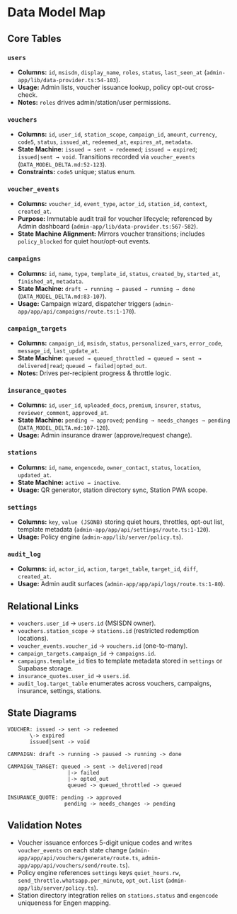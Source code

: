 # Data Model Map

## Core Tables

### `users`

- **Columns:** `id`, `msisdn`, `display_name`, `roles`, `status`, `last_seen_at`
  (`admin-app/lib/data-provider.ts:54-103`).
- **Usage:** Admin lists, voucher issuance lookup, policy opt-out cross-check.
- **Notes:** `roles` drives admin/station/user permissions.

### `vouchers`

- **Columns:** `id`, `user_id`, `station_scope`, `campaign_id`, `amount`,
  `currency`, `code5`, `status`, `issued_at`, `redeemed_at`, `expires_at`,
  `metadata`.
- **State Machine:** `issued → sent → redeemed`; `issued → expired`;
  `issued|sent → void`. Transitions recorded via `voucher_events`
  (`DATA_MODEL_DELTA.md:52-123`).
- **Constraints:** `code5` unique; status enum.

### `voucher_events`

- **Columns:** `voucher_id`, `event_type`, `actor_id`, `station_id`, `context`,
  `created_at`.
- **Purpose:** Immutable audit trail for voucher lifecycle; referenced by Admin
  dashboard (`admin-app/lib/data-provider.ts:567-582`).
- **State Machine Alignment:** Mirrors voucher transitions; includes
  `policy_blocked` for quiet hour/opt-out events.

### `campaigns`

- **Columns:** `id`, `name`, `type`, `template_id`, `status`, `created_by`,
  `started_at`, `finished_at`, `metadata`.
- **State Machine:** `draft → running → paused → running → done`
  (`DATA_MODEL_DELTA.md:83-107`).
- **Usage:** Campaign wizard, dispatcher triggers
  (`admin-app/app/api/campaigns/route.ts:1-170`).

### `campaign_targets`

- **Columns:** `campaign_id`, `msisdn`, `status`, `personalized_vars`,
  `error_code`, `message_id`, `last_update_at`.
- **State Machine:**
  `queued → queued_throttled → queued → sent → delivered|read`;
  `queued → failed|opted_out`.
- **Notes:** Drives per-recipient progress & throttle logic.

### `insurance_quotes`

- **Columns:** `id`, `user_id`, `uploaded_docs`, `premium`, `insurer`, `status`,
  `reviewer_comment`, `approved_at`.
- **State Machine:** `pending → approved`; `pending → needs_changes → pending`
  (`DATA_MODEL_DELTA.md:107-120`).
- **Usage:** Admin insurance drawer (approve/request change).

### `stations`

- **Columns:** `id`, `name`, `engencode`, `owner_contact`, `status`, `location`,
  `updated_at`.
- **State Machine:** `active ↔ inactive`.
- **Usage:** QR generator, station directory sync, Station PWA scope.

### `settings`

- **Columns:** `key`, `value (JSONB)` storing quiet hours, throttles, opt-out
  list, template metadata (`admin-app/app/api/settings/route.ts:1-120`).
- **Usage:** Policy engine (`admin-app/lib/server/policy.ts`).

### `audit_log`

- **Columns:** `id`, `actor_id`, `action`, `target_table`, `target_id`, `diff`,
  `created_at`.
- **Usage:** Admin audit surfaces (`admin-app/app/api/logs/route.ts:1-80`).

## Relational Links

- `vouchers.user_id` → `users.id` (MSISDN owner).
- `vouchers.station_scope` → `stations.id` (restricted redemption locations).
- `voucher_events.voucher_id` → `vouchers.id` (one-to-many).
- `campaign_targets.campaign_id` → `campaigns.id`.
- `campaigns.template_id` ties to template metadata stored in `settings` or
  Supabase storage.
- `insurance_quotes.user_id` → `users.id`.
- `audit_log.target_table` enumerates across vouchers, campaigns, insurance,
  settings, stations.

## State Diagrams

```
VOUCHER: issued -> sent -> redeemed
       \-> expired
       issued|sent -> void
```

```
CAMPAIGN: draft -> running -> paused -> running -> done
```

```
CAMPAIGN_TARGET: queued -> sent -> delivered|read
                   |-> failed
                   |-> opted_out
                   queued -> queued_throttled -> queued
```

```
INSURANCE_QUOTE: pending -> approved
                  pending -> needs_changes -> pending
```

## Validation Notes

- Voucher issuance enforces 5-digit unique codes and writes `voucher_events` on
  each state change (`admin-app/app/api/vouchers/generate/route.ts`,
  `admin-app/app/api/vouchers/send/route.ts`).
- Policy engine references `settings` keys `quiet_hours.rw`,
  `send_throttle.whatsapp.per_minute`, `opt_out.list`
  (`admin-app/lib/server/policy.ts`).
- Station directory integration relies on `stations.status` and `engencode`
  uniqueness for Engen mapping.
